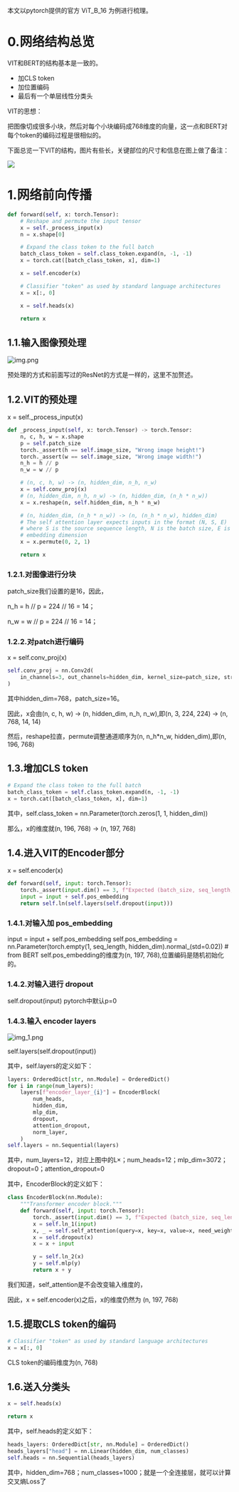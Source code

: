 本文以pytorch提供的官方 ViT_B_16 为例进行梳理。
# 0.网络结构总览

VIT和BERT的结构基本是一致的。
- 加CLS token
- 加位置编码
- 最后有一个单层线性分类头

VIT的思想：

把图像切成很多小块，然后对每个小块编码成768维度的向量，这一点和BERT对每个token的编码过程是很相似的。

下面总览一下VIT的结构，图片有些长，关键部位的尺寸和信息在图上做了备注：

![](vit_b_16.onnx.png)

# 1.网络前向传播
```python
def forward(self, x: torch.Tensor):
    # Reshape and permute the input tensor
    x = self._process_input(x)
    n = x.shape[0]

    # Expand the class token to the full batch
    batch_class_token = self.class_token.expand(n, -1, -1)
    x = torch.cat([batch_class_token, x], dim=1)

    x = self.encoder(x)

    # Classifier "token" as used by standard language architectures
    x = x[:, 0]

    x = self.heads(x)

    return x
```

## 1.1.输入图像预处理
![img.png](img.png)

预处理的方式和前面写过的ResNet的方式是一样的，这里不加赘述。

## 1.2.VIT的预处理
x = self._process_input(x)
```python
def _process_input(self, x: torch.Tensor) -> torch.Tensor:
    n, c, h, w = x.shape
    p = self.patch_size
    torch._assert(h == self.image_size, "Wrong image height!")
    torch._assert(w == self.image_size, "Wrong image width!")
    n_h = h // p
    n_w = w // p

    # (n, c, h, w) -> (n, hidden_dim, n_h, n_w)
    x = self.conv_proj(x)
    # (n, hidden_dim, n_h, n_w) -> (n, hidden_dim, (n_h * n_w))
    x = x.reshape(n, self.hidden_dim, n_h * n_w)

    # (n, hidden_dim, (n_h * n_w)) -> (n, (n_h * n_w), hidden_dim)
    # The self attention layer expects inputs in the format (N, S, E)
    # where S is the source sequence length, N is the batch size, E is the
    # embedding dimension
    x = x.permute(0, 2, 1)

    return x
```
### 1.2.1.对图像进行分块

patch_size我们设置的是16，因此，

n_h = h // p = 224 // 16 = 14； 

n_w = w // p = 224 // 16 = 14； 

### 1.2.2.对patch进行编码
x = self.conv_proj(x)
```python
self.conv_proj = nn.Conv2d(
    in_channels=3, out_channels=hidden_dim, kernel_size=patch_size, stride=patch_size
)
```
其中hidden_dim=768，patch_size=16。

因此，x会由(n, c, h, w) -> (n, hidden_dim, n_h, n_w),即(n, 3, 224, 224) -> (n, 768, 14, 14)

然后，reshape拉直，permute调整通道顺序为(n, n_h*n_w, hidden_dim),即(n, 196, 768)

## 1.3.增加CLS token
```python
# Expand the class token to the full batch
batch_class_token = self.class_token.expand(n, -1, -1)
x = torch.cat([batch_class_token, x], dim=1)
```
其中，self.class_token = nn.Parameter(torch.zeros(1, 1, hidden_dim))

那么，x的维度就(n, 196, 768) -> (n, 197, 768)

## 1.4.进入VIT的Encoder部分
x = self.encoder(x)
```python
def forward(self, input: torch.Tensor):
    torch._assert(input.dim() == 3, f"Expected (batch_size, seq_length, hidden_dim) got {input.shape}")
    input = input + self.pos_embedding
    return self.ln(self.layers(self.dropout(input)))
```

### 1.4.1.对输入加 pos_embedding
input = input + self.pos_embedding
self.pos_embedding = nn.Parameter(torch.empty(1, seq_length, hidden_dim).normal_(std=0.02))  # from BERT
self.pos_embedding的维度为(n, 197, 768),位置编码是随机初始化的。

### 1.4.2.对输入进行 dropout
self.dropout(input)
pytorch中默认p=0

### 1.4.3.输入 encoder layers
![img_1.png](img_1.png)

self.layers(self.dropout(input))

其中，self.layers的定义如下：
```python
layers: OrderedDict[str, nn.Module] = OrderedDict()
for i in range(num_layers):
    layers[f"encoder_layer_{i}"] = EncoderBlock(
        num_heads,
        hidden_dim,
        mlp_dim,
        dropout,
        attention_dropout,
        norm_layer,
    )
self.layers = nn.Sequential(layers)
```
其中，num_layers=12，对应上图中的L×；num_heads=12；mlp_dim=3072；dropout=0；attention_dropout=0

其中，EncoderBlock的定义如下：
```python
class EncoderBlock(nn.Module):
    """Transformer encoder block."""
    def forward(self, input: torch.Tensor):
        torch._assert(input.dim() == 3, f"Expected (batch_size, seq_length, hidden_dim) got {input.shape}")
        x = self.ln_1(input)
        x, _ = self.self_attention(query=x, key=x, value=x, need_weights=False)
        x = self.dropout(x)
        x = x + input

        y = self.ln_2(x)
        y = self.mlp(y)
        return x + y
```
我们知道，self_attention是不会改变输入维度的，

因此，x = self.encoder(x)之后，x的维度仍然为 (n, 197, 768)


## 1.5.提取CLS token的编码
```python
# Classifier "token" as used by standard language architectures
x = x[:, 0]
```
CLS token的编码维度为(n, 768)

## 1.6.送入分类头
```python
x = self.heads(x)

return x
```

其中，self.heads的定义如下：
```python
heads_layers: OrderedDict[str, nn.Module] = OrderedDict()
heads_layers["head"] = nn.Linear(hidden_dim, num_classes)
self.heads = nn.Sequential(heads_layers)
```
其中，hidden_dim=768；num_classes=1000；就是一个全连接层，就可以计算交叉熵Loss了







